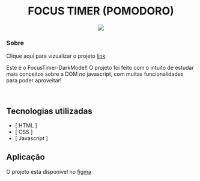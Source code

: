 <h1 align="center">
FOCUS TIMER (POMODORO)
</h1>
<p align="center">
<a target="_blank" rel="noopener noreferrer" href="https://camo.githubusercontent.com/66fe19848b26f90cf13a99b798f742a9e7809b27/68747470733a2f2f696d672e736869656c64732e696f2f62616467652f746563682d66726f6e742d2d656e642d627269676874677265656e"><img src="https://camo.githubusercontent.com/66fe19848b26f90cf13a99b798f742a9e7809b27/68747470733a2f2f696d672e736869656c64732e696f2f62616467652f746563682d66726f6e742d2d656e642d627269676874677265656e" data-canonical-src="https://img.shields.io/badge/tech-front--end-brightgreen" style="max-width:100%;"></a>

### Sobre

<p>Clique aqui para vizualizar o projeto <a href="https://franciellirodrigues.github.io/FOCUSTIMER-POMODORO/">link</a><p>

<p>Este é o FocusTimer-DarkMode!! O projeto foi feito com o intuito de estudar mais conceitos sobre a DOM no javascript, com muitas funcionalidades para poder aproveitar!</p>

<img alt="" src="https://ik.imagekit.io/atnyozbx9v/DARKMODE_usymU2IP4.PNG?ik-sdk-version=javascript-1.4.3&updatedAt=1657052561831">
<img alt="" src="https://ik.imagekit.io/atnyozbx9v/LIGHTMODE_itf9H9eiv.PNG?ik-sdk-version=javascript-1.4.3&updatedAt=1657052585182">

## Tecnologias utilizadas

- [ HTML ]
- [ CSS ]
- [ Javascript ]

## Aplicação


<p>O projeto está disponível no <a href="https://www.figma.com/file/TFjObCUIrGoIKVUQ0Fny2j/Stage-05---Dark-Mode-FocusTimer-(Copy)?node-id=0%3A1">figma</a></p>
  
